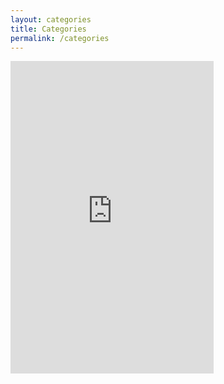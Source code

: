 ```yaml
---
layout: categories
title: Categories
permalink: /categories
---
```


<iframe src="https://docs.google.com/spreadsheets/d/e/2PACX-1vSHMibab_NyqB2SqTodj9OQxUBsicpFr6vvi7I8ZSo4vZcvFdmRdPDls5HuvkcMiarD82hd6V78jjpO/pubhtml?gid=1922697867&amp;single=true&amp;widget=true&amp;headers=false" width="325" height="500" style="border:none;overflow:hidden" scrolling="no" frameborder="0" allowTransparency="true" allow="encrypted-media"></iframe>
